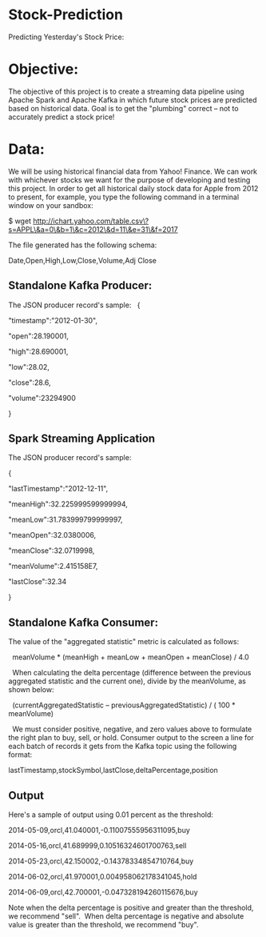 # Stock-Prediction

Predicting Yesterday's Stock Price:

# Objective:

The objective of this project is to create a streaming data pipeline using Apache Spark and Apache Kafka in which future stock prices are predicted based on historical data. Goal is to get the "plumbing" correct – not to accurately predict a stock price!

# Data:

We will be using historical financial data from Yahoo! Finance. We can work with whichever stocks we want for the purpose of developing and testing this project. In order to get all historical daily stock data for Apple from 2012 to present, for example, you type the following command in a terminal window on your sandbox:


$ wget http://ichart.yahoo.com/table.csv\?s=APPL\&a=0\&b=1\&c=2012\&d=11\&e=31\&f=2017

The file generated has the following schema:

Date,Open,High,Low,Close,Volume,Adj Close
 
 
## Standalone Kafka Producer:

The JSON producer record's sample:
 
{

"timestamp":"2012-01-30",

"open":28.190001,

"high":28.690001,

"low":28.02,

"close":28.6,

"volume":23294900

}

## Spark Streaming Application

The JSON producer record's sample: 

{

"lastTimestamp":"2012-12-11",

"meanHigh":32.225999599999994,

"meanLow":31.783999799999997,

"meanOpen":32.0380006,

"meanClose":32.0719998,

"meanVolume":2.415158E7,

"lastClose":32.34

}

## Standalone Kafka Consumer:

The value of the "aggregated statistic" metric is calculated as follows:

 
meanVolume * (meanHigh + meanLow + meanOpen + meanClose) / 4.0


 
When calculating the delta percentage (difference between the previous aggregated statistic and the current one), divide by the meanVolume, as shown below:


 
(currentAggregatedStatistic – previousAggregatedStatistic) / ( 100 * meanVolume)


 
We must consider positive, negative, and zero values above to formulate the right plan to buy, sell, or hold.
Consumer output to the screen a line for each batch of records it gets from the Kafka topic using the following format:



lastTimestamp,stockSymbol,lastClose,deltaPercentage,position
 
## Output

Here's a sample of output using 0.01 percent as the threshold:


2014-05-09,orcl,41.040001,-0.11007555956311095,buy

2014-05-16,orcl,41.689999,0.10516324601700763,sell

2014-05-23,orcl,42.150002,-0.14378334854710764,buy

2014-06-02,orcl,41.970001,0.004958062178341045,hold

2014-06-09,orcl,42.700001,-0.047328194260115676,buy


Note when the delta percentage is positive and greater than the threshold, we recommend "sell".  When delta percentage is negative and absolute value is greater than the threshold, we recommend "buy".
